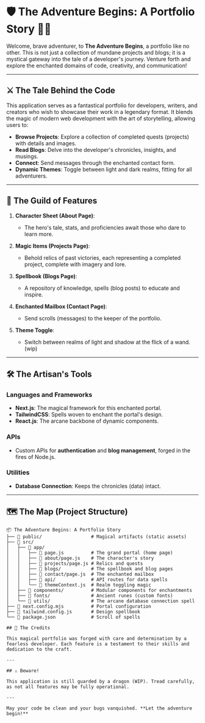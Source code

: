 # 🛡️ The Adventure Begins: A Portfolio Story 🧙‍♂️

Welcome, brave adventurer, to **The Adventure Begins**, a portfolio like no other. This is not just a collection of mundane projects and blogs; it is a mystical gateway into the tale of a developer's journey. Venture forth and explore the enchanted domains of code, creativity, and communication!

---

## ⚔️ The Tale Behind the Code

This application serves as a fantastical portfolio for developers, writers, and creators who wish to showcase their work in a legendary format. It blends the magic of modern web development with the art of storytelling, allowing users to:

- **Browse Projects**: Explore a collection of completed quests (projects) with details and images.
- **Read Blogs**: Delve into the developer's chronicles, insights, and musings.
- **Connect**: Send messages through the enchanted contact form.
- **Dynamic Themes**: Toggle between light and dark realms, fitting for all adventurers.

---

## 🧩 The Guild of Features

1. **Character Sheet (About Page)**:
   - The hero's tale, stats, and proficiencies await those who dare to learn more.

2. **Magic Items (Projects Page)**:
   - Behold relics of past victories, each representing a completed project, complete with imagery and lore.

3. **Spellbook (Blogs Page)**:
   - A repository of knowledge, spells (blog posts) to educate and inspire.

4. **Enchanted Mailbox (Contact Page)**:
   - Send scrolls (messages) to the keeper of the portfolio.

5. **Theme Toggle**:
   - Switch between realms of light and shadow at the flick of a wand.(wip)

---

## 🛠️ The Artisan's Tools

### **Languages and Frameworks**
- **Next.js**: The magical framework for this enchanted portal.
- **TailwindCSS**: Spells woven to enchant the portal's design.
- **React.js**: The arcane backbone of dynamic components.

### **APIs**
- Custom APIs for **authentication** and **blog management**, forged in the fires of Node.js.

### **Utilities**
- **Database Connection**: Keeps the chronicles (data) intact.

---

## 🗺️ The Map (Project Structure)

```
📦 The Adventure Begins: A Portfolio Story
├── 📁 public/                  # Magical artifacts (static assets)
├── 📁 src/
│   ├── 📁 app/
│   │   ├── 📄 page.js          # The grand portal (home page)
│   │   ├── 📄 about/page.js    # The character's story
│   │   ├── 📄 projects/page.js # Relics and quests
│   │   ├── 📄 blogs/           # The spellbook and blog pages
│   │   ├── 📄 contact/page.js  # The enchanted mailbox
│   │   ├── 📄 api/             # API routes for data spells
│   │   └── 📄 themeContext.js  # Realm toggling magic
│   ├── 📁 components/          # Modular components for enchantments
│   ├── 📁 fonts/               # Ancient runes (custom fonts)
│   └── 📁 utils/               # The arcane database connection spell
├── 📄 next.config.mjs          # Portal configuration
├── 📄 tailwind.config.js       # Design spellbook
└── 📄 package.json             # Scroll of spells

## 📜 The Credits

This magical portfolio was forged with care and determination by a fearless developer. Each feature is a testament to their skills and dedication to the craft.

---

## ⚠️ Beware!

This application is still guarded by a dragon (WIP). Tread carefully, as not all features may be fully operational.

---

May your code be clean and your bugs vanquished. **Let the adventure begin!**
